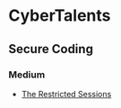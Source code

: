 # CyberTalents

## Secure Coding

### Medium

- [The Restricted Sessions](./the-restricted-sessions)
